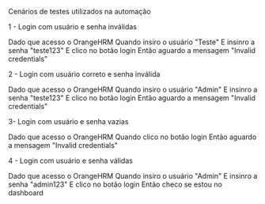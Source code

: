 Cenários de testes utilizados na automação

1 - Login com usuário e senha inválidas

Dado que acesso o OrangeHRM
Quando insiro o usuário "Teste"
E insinro a senha "teste123"
E clico no botão login
Então aguardo a mensagem "Invalid credentials"

2 - Login com usuário correto e senha inválida

Dado que acesso o OrangeHRM
Quando insiro o usuário "Admin"
E insinro a senha "teste123"
E clico no botão login
Então aguardo a mensagem "Invalid credentials"

3- Login com usuário e senha vazias

Dado que acesso o OrangeHRM
Quando clico no botão login
Então aguardo a mensagem "Invalid credentials"

4 - Login com usuário e senha válidas

Dado que acesso o OrangeHRM
Quando insiro o usuário "Admin"
E insinro a senha "admin123"
E clico no botão login
Então checo se estou no dashboard
